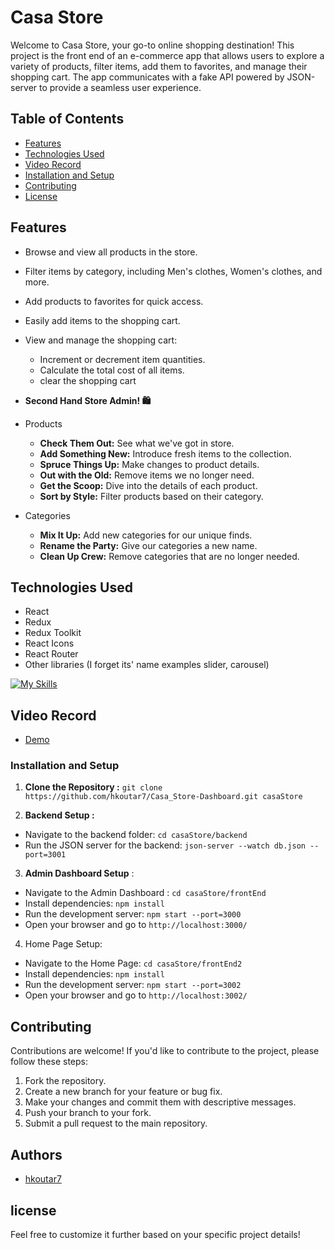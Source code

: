 # Casa Store

Welcome to Casa Store, your go-to online shopping destination! This project is the front end of an e-commerce app that allows users to explore a variety of products, filter items, add them to favorites, and manage their shopping cart. The app communicates with a fake API powered by JSON-server to provide a seamless user experience.

## Table of Contents

- [Features](#features)
- [Technologies Used](#technologies-used)
- [Video Record](#Video)
- [Installation and Setup](#usage)
- [Contributing](#contributing)
- [License](#license)

## Features

- Browse and view all products in the store.
- Filter items by category, including Men's clothes, Women's clothes, and more.
- Add products to favorites for quick access.
- Easily add items to the shopping cart.
- View and manage the shopping cart:
  - Increment or decrement item quantities.
  - Calculate the total cost of all items.
  - clear the shopping cart

- **Second Hand Store Admin! 🛍️**
- Products
  - **Check Them Out:** See what we've got in store.
  - **Add Something New:** Introduce fresh items to the collection.
  - **Spruce Things Up:** Make changes to product details.
  - **Out with the Old:** Remove items we no longer need.
  - **Get the Scoop:** Dive into the details of each product.
  - **Sort by Style:** Filter products based on their category.
- Categories
  - **Mix It Up:** Add new categories for our unique finds.
  - **Rename the Party:** Give our categories a new name.
  - **Clean Up Crew:** Remove categories that are no longer needed.
  

## Technologies Used

- React
- Redux
- Redux Toolkit
- React Icons
- React Router
- Other libraries (I forget its' name examples slider, carousel)

[![My Skills](https://skillicons.dev/icons?i=react,redux,bootstrap)](https://skillicons.dev)

## Video Record

- [Demo](https://drive.google.com/file/d/1mLq2xRIo-1Ygynz_yqQhr-qxrIEKf_EG/view?usp=drive_link)

### Installation and Setup

1. **Clone the Repository :**
   `git clone https://github.com/hkoutar7/Casa_Store-Dashboard.git casaStore `

2. **Backend Setup :**

- Navigate to the backend folder: `cd casaStore/backend `
- Run the JSON server for the backend: `json-server --watch db.json --port=3001`

3. **Admin Dashboard Setup** :

- Navigate to the Admin Dashboard : `cd casaStore/frontEnd`
- Install dependencies: `npm install`
- Run the development server: `npm start --port=3000`
- Open your browser and go to `http://localhost:3000/`

4. Home Page Setup:

- Navigate to the Home Page: `cd casaStore/frontEnd2`
- Install dependencies: `npm install`
- Run the development server: `npm start --port=3002`
- Open your browser and go to `http://localhost:3002/`

## Contributing

Contributions are welcome! If you'd like to contribute to the project, please follow these steps:

1. Fork the repository.
2. Create a new branch for your feature or bug fix.
3. Make your changes and commit them with descriptive messages.
4. Push your branch to your fork.
5. Submit a pull request to the main repository.

## Authors

- [hkoutar7](https://github.com/hkoutar7)

## license

Feel free to customize it further based on your specific project details!
